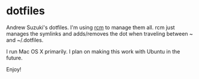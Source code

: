 # dotfiles

Andrew Suzuki's dotfiles. I'm using [rcm](https://github.com/thoughtbot/rcm) to manage them all. rcm just manages the symlinks and adds/removes the dot when traveling between ~ and ~/.dotfiles.

I run Mac OS X primarily. I plan on making this work with Ubuntu in the future.

Enjoy!
